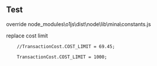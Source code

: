 ## Test

override node_modules\o1js\dist\node\lib\mina\constants.js

replace cost limit 

```
    //TransactionCost.COST_LIMIT = 69.45;

    TransactionCost.COST_LIMIT = 1000;
```